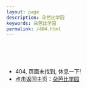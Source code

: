 ```yaml
---
layout: page
description: 朵芭比学园
keywords: 朵芭比学园
permalink: /404.html
---
```


<br>
<br>
<br>
<ul>
<li>404, 页面未找到, 休息一下! </li>
<li>点击返回主页：<a href="{{ site.myurl }}" target="_blank">朵芭比学园</a></li>
</ul>
<br>
<br>
<br>
<br>
<br>
<br>
